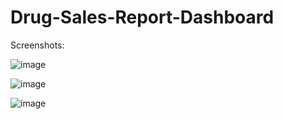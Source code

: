 # Drug-Sales-Report-Dashboard


Screenshots:

![image](https://github.com/user-attachments/assets/ecebb835-c4ed-49ce-a75f-dae89cb7e363)

![image](https://github.com/user-attachments/assets/ac229cde-9e92-480a-bd9e-bd950555f71c)


![image](https://github.com/user-attachments/assets/f037c6f7-01d5-49f0-a127-589944b5b7ec)




